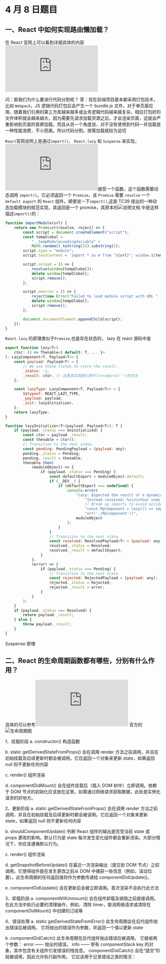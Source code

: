 # 4 月 8 日题目

## 一、React 中如何实现路由懒加载？

在 React 官网上可以看到详细具体的内容![基于路由的代码分割](https://zh-hans.reactjs.org/docs/code-splitting.html#route-based-code-splitting)

问：那我们为什么要进行代码分割呢？
答：现在前端项目基本都采用打包技术，比如 `Webpack`，JS 逻辑代码打包后会产生一个 bundle.js 文件，对于单页面应用，随着我们引用的第三方库越来越多或业务逻辑代码越来越复杂，相应打包好的文件体积就会越来越大，因为需要先请求加载资源之后，才会渲染页面，这就会严重影响到页面的首屏加载。而且从另一个角度说，对于没有使用到代码一并加载是一种性能浪费，不小而美。所以代码分割，按需加载就较为迫切

`React`官网说明上是通过`import()`、 `React.lazy` 和 `Suspense` 来实现，![React.lazy](https://zh-hans.reactjs.org/docs/code-splitting.html#reactlazy)接受一个函数，这个函数需要动态调用 `import()`。它必须返回一个 `Promise`，该 `Promise` 需要 `resolve` 一个 `default export` 的 `React` 组件。顺便说一下`import()`,这是 TC39 提出的一种动态加载模块的规范实现，其返回是一个 promise，其原本的![说明文档](https://github.com/tc39/proposal-dynamic-import) 中是这样描述`import()`的：

```js
function importModule(url) {
    return new Promise((resolve, reject) => {
        const script = document.createElement("script");
        const tempGlobal =
            "__tempModuleLoadingVariable" +
            Math.random().toString(32).substring(2);
        script.type = "module";
        script.textContent = `import * as m from "${url}"; window.${tempGlobal} = m;`;

        script.onload = () => {
            resolve(window[tempGlobal]);
            delete window[tempGlobal];
            script.remove();
        };

        script.onerror = () => {
            reject(new Error("Failed to load module script with URL " + url));
            delete window[tempGlobal];
            script.remove();
        };

        document.documentElement.appendChild(script);
    });
}
```

`React.lazy` 的原理类似于`Promise`,也是存在状态的， lazy 在 react 源码中是

```js
export function lazy<T>(
    ctor: () => Thenable<{ default: T, ... }>
): LazyComponent<T, Payload<T>> {
    const payload: Payload<T> = {
        // We use these fields to store the result.
        _status: -1,
        _result: ctor, // 这里其实就是引用中()=>improt('')的方法
    };

    const lazyType: LazyComponent<T, Payload<T>> = {
        $$typeof: REACT_LAZY_TYPE,
        _payload: payload,
        _init: lazyInitializer,
    };
    return lazyType;
}
```

```js
function lazyInitializer<T>(payload: Payload<T>): T {
    if (payload._status === Uninitialized) {
        const ctor = payload._result;
        const thenable = ctor();
        // Transition to the next state.
        const pending: PendingPayload = (payload: any);
        pending._status = Pending;
        pending._result = thenable;
        thenable.then(
            (moduleObject) => {
                if (payload._status === Pending) {
                    const defaultExport = moduleObject.default;
                    if (__DEV__) {
                        if (defaultExport === undefined) {
                            console.error(
                                "lazy: Expected the result of a dynamic import() call. " +
                                    "Instead received: %s\n\nYour code should look like: \n  " +
                                    // Break up imports to avoid accidentally parsing them as dependencies.
                                    "const MyComponent = lazy(() => imp" +
                                    "ort('./MyComponent'))",
                                moduleObject
                            );
                        }
                    }
                    // Transition to the next state.
                    const resolved: ResolvedPayload<T> = (payload: any);
                    resolved._status = Resolved;
                    resolved._result = defaultExport;
                }
            },
            (error) => {
                if (payload._status === Pending) {
                    // Transition to the next state.
                    const rejected: RejectedPayload = (payload: any);
                    rejected._status = Rejected;
                    rejected._result = error;
                }
            }
        );
    }
    if (payload._status === Resolved) {
        return payload._result;
    } else {
        throw payload._result;
    }
}
```


Suspense 原理



## 二、React 的生命周期函数都有哪些，分别有什么作用？

具体的可以参考![React官网](https://zh-hans.reactjs.org/docs/react-component.html#the-component-lifecycle)
官方的![生命周期图](https://projects.wojtekmaj.pl/react-lifecycle-methods-diagram/)

1、挂载阶段
a. constructor() 构造函数

b. static getDerivedStateFromProps() 会在调用 render 方法之前调用，并且在初始挂载及后续更新时都会被调用。它应返回一个对象来更新 state，如果返回 null 则不更新任何内容

c. render() 组件渲染

d. componentDidMount() 会在组件挂载后（插入 DOM 树中）立即调用。依赖于 DOM 节点的初始化应该放在这里。如需通过网络请求获取数据，此处是实例化请求的好地方。

2、更新阶段
a. static getDerivedStateFromProps() 会在调用 render 方法之前调用，并且在初始挂载及后续更新时都会被调用。它应返回一个对象来更新 state，如果返回 null 则不更新任何内容

b. shouldComponentUpdate() 判断 React 组件的输出是否受当前 state 或 props 更改的影响。默认行为是 state 每次发生变化组件都会重新渲染。大部分情况下，你应该遵循默认行为。

c. render() 组件渲染

d. getSnapshotBeforeUpdate() 在最近一次渲染输出（提交到 DOM 节点）之前调用。它使得组件能在发生更改之前从 DOM 中捕获一些信息（例如，滚动位置）。此生命周期的任何返回值将作为参数传递给 componentDidUpdate()。

e. componentDidUpdate() 会在更新后会被立即调用。首次渲染不会执行此方法

3、卸载阶段
a. componentWillUnmount() 会在组件卸载及销毁之前直接调用。在此方法中执行必要的清理操作，例如，清除 timer，取消网络请求或清除在 componentDidMount() 中创建的订阅等

4、错误处理
a. static getDerivedStateFromError() 此生命周期会在后代组件抛出错误后被调用。 它将抛出的错误作为参数，并返回一个值以更新 state

b. componentDidCatch() 此生命周期在后代组件抛出错误后被调用。 它接收两个参数：
error —— 抛出的错误。
info —— 带有 componentStack key 的对象，其中包含有关组件引发错误的栈信息。
componentDidCatch() 会在“提交”阶段被调用，因此允许执行副作用。 它应该用于记录错误之类的情况：
